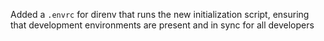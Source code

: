 Added a `.envrc` for direnv that runs the new initialization script, ensuring that development environments are present and in sync for all developers
